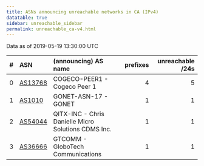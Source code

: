 ```yaml
---
title: ASNs announcing unreachable networks in CA (IPv4)
datatable: true
sidebar: unreachable_sidebar
permalink: unreachable_ca-v4.html
---
```


Data as of 2019-05-19 13:30:00 UTC


<div class="datatable-begin"></div>

|   # | ASN                                    | (announcing) AS name                                |   prefixes |   unreachable /24s |
|----:|:---------------------------------------|:----------------------------------------------------|-----------:|-------------------:|
|   0 | [AS13768](unreachable_AS13768-v4.html) | COGECO-PEER1 - Cogeco Peer 1                        |          4 |                  5 |
|   1 | [AS1010](unreachable_AS1010-v4.html)   | GONET-ASN-17 - GONET                                |          1 |                  1 |
|   2 | [AS54044](unreachable_AS54044-v4.html) | QITX-INC - Chris Danielle Micro Solutions CDMS Inc. |          1 |                  1 |
|   3 | [AS36666](unreachable_AS36666-v4.html) | GTCOMM - GloboTech Communications                   |          1 |                  1 |

<div class="datatable-end"></div>